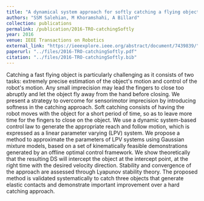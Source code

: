 ```yaml
---
title: "A dynamical system approach for softly catching a flying object: Theory and experiment"
authors: "SSM Salehian, M Khoramshahi, A Billard"
collection: publications
permalink: /publication/2016-TRO-catchingSoftly
year: 2016
venue: IEEE Transactions on Robotics
external_link: "https://ieeexplore.ieee.org/abstract/document/7439839/"
paperurl: "../files/2016-TRO-catchingSoftly.pdf"
citation: "../files/2016-TRO-catchingSoftly.bib"
---
```


Catching a fast flying object is particularly challenging as it consists of two tasks: extremely precise estimation of the object's motion and control of the robot's motion. Any small imprecision may lead the fingers to close too abruptly and let the object fly away from the hand before closing. We present a strategy to overcome for sensorimotor imprecision by introducing softness in the catching approach. Soft catching consists of having the robot moves with the object for a short period of time, so as to leave more time for the fingers to close on the object. We use a dynamic system-based control law to generate the appropriate reach and follow motion, which is expressed as a linear parameter varying (LPV) system. We propose a method to approximate the parameters of LPV systems using Gaussian mixture models, based on a set of kinematically feasible demonstrations generated by an offline optimal control framework. We show theoretically that the resulting DS will intercept the object at the intercept point, at the right time with the desired velocity direction. Stability and convergence of the approach are assessed through Lyapunov stability theory. The proposed method is validated systematically to catch three objects that generate elastic contacts and demonstrate important improvement over a hard catching approach.







